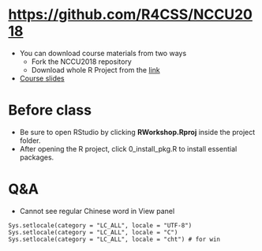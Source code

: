 # https://github.com/R4CSS/NCCU2018

* You can download course materials from two ways
  * Fork the NCCU2018 repository
  * Download whole R Project from the [link](https://www.dropbox.com/sh/ia3p7yg0wpibw4l/AADIOkHe53WzuCHTQzulPhzva?dl=0)
* [Course slides](https://drive.google.com/open?id=1t54qpJ1GmeY_NAoMAXqIYQ9xmjPxZr1u)

# Before class
* Be sure to open RStudio by clicking **RWorkshop.Rproj** inside the project folder.
* After opening the R project, click 0_install_pkg.R to install essential packages.

# Q&A
* Cannot see regular Chinese word in View panel
```{r}
Sys.setlocale(category = "LC_ALL", locale = "UTF-8")
Sys.setlocale(category = "LC_ALL", locale = "C") 
Sys.setlocale(category = "LC_ALL", locale = "cht") # for win
```
